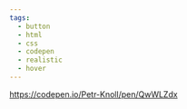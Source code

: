 ```yaml
---
tags:
  - button
  - html
  - css
  - codepen
  - realistic
  - hover
---
```

https://codepen.io/Petr-Knoll/pen/QwWLZdx
